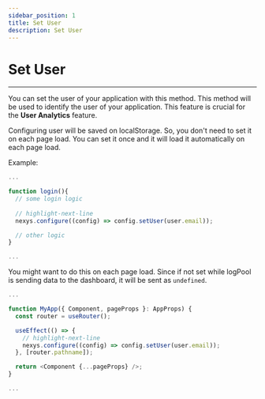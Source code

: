 ```yaml
---
sidebar_position: 1
title: Set User
description: Set User 
---
```


# Set User

---

You can set the user of your application with this method. This method will be used to identify the user of your application. This feature is crucial for the **User Analytics** feature.

Configuring user will be saved on localStorage. So, you don't need to set it on each page load. You can set it once and it will load it automatically on each page load.

Example:

```ts title="login.ts"
...

function login(){
  // some login logic
  
  // highlight-next-line
  nexys.configure((config) => config.setUser(user.email));

  // other logic
}

...
```

You might want to do this on each page load. Since if not set while logPool is sending data to the dashboard, it will be sent as `undefined`.

```ts title="pages/_app.tsx"
...

function MyApp({ Component, pageProps }: AppProps) {
  const router = useRouter();

  useEffect(() => {
    // highlight-next-line
    nexys.configure((config) => config.setUser(user.email));
  }, [router.pathname]);

  return <Component {...pageProps} />;
}

...
```